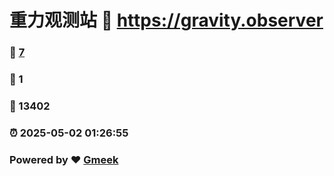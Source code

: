 # 重力观测站 :link: https://gravity.observer 
### :page_facing_up: [7](https://gravity.observer/tag.html) 
### :speech_balloon: 1 
### :hibiscus: 13402 
### :alarm_clock: 2025-05-02 01:26:55 
### Powered by :heart: [Gmeek](https://github.com/Meekdai/Gmeek)
